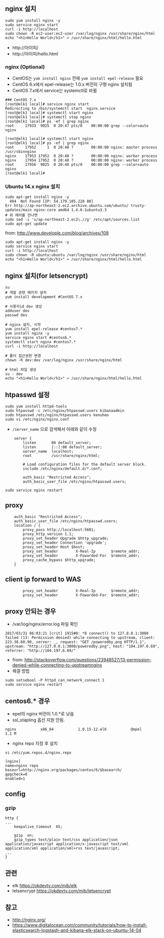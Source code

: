 ## nginx 설치

```
sudo yum install nginx -y
sudo service nginx start
curl -i http://localhost
sudo chown -R ec2-user:ec2-user /var/log/nginx /usr/share/nginx/html
echo "<h1>Hello World</h1>" > /usr/share/nginx/html/hello.html
```

* http://아이피/
* http://아이피/hello.html

### nginx (Optional)

* CentOS는 `yum install nginx` 전에 `yum install epel-release` 필요
* CentOS 6.x에서 epel-release는 1.0.x 버전의 구형 nginx 설치됨
* CentOS 7.x에서 service는 systemctl로 바뀜  

```
### CentOS 7.x
[root@elk1 local]# service nginx start
Redirecting to /bin/systemctl start  nginx.service
[root@elk1 local]# systemctl start nginx
[root@elk1 local]# systemctl stop nginx
[root@elk1 local]# ps -ef | grep nginx
root     17933  9025  0 20:47 pts/0    00:00:00 grep --color=auto nginx

[root@elk1 local]# systemctl start nginx
[root@elk1 local]# ps -ef | grep nginx
root     17952     1  0 20:48 ?        00:00:00 nginx: master process /usr/sbinnginx
nginx    17953 17952  0 20:48 ?        00:00:00 nginx: worker process
nginx    17954 17952  0 20:48 ?        00:00:00 nginx: worker process
root     17956  9025  0 20:48 pts/0    00:00:00 grep --color=auto nginx
[root@elk1 local]# 
```

### Ubuntu 14.x nginx 설치
```
sudo apt-get install nginx -y
  404  Not Found [IP: 54.179.105.228 80]
Err http://ap-northeast-2.ec2.archive.ubuntu.com/ubuntu/ trusty-updates/main nginx-core amd64 1.4.6-1ubuntu3.3
# 위 에러를 만나면
sudo sed -i 's/ap-northeast-2.ec2\.//g' /etc/apt/sources.list
sudo apt-get update
```
from: http://www.develople.com/blog/archives/108

```
sudo apt-get install nginx -y
sudo service nginx start
curl -i http://localhost
sudo chown -R ubuntu:ubuntu /var/log/nginx /usr/share/nginx/html
echo "<h1>Hello World</h1>" > /usr/share/nginx/html/hello.html
```


## nginx 설치(for letsencrypt)
```
su
# 개발 관련 패키지 설치
yum install development #CentOS 7.x

# 사용자id dev 생성 
adduser dev
passwd dev

# nginx 설치, 시작
yum install epel-release #centos7.*
yum install nginx -y
service nginx start #centos6.*
systemctl start nginx #centos7.*
curl -i http://localhost

# 폴더 접근권한 변경
chown -R dev:dev /var/log/nginx /usr/share/nginx/html

# html 파일 생성
su - dev
echo "<h1>Hello World</h1>" > /usr/share/nginx/html/hello.html
```

## htpasswd 설정
```
sudo yum install httpd-tools
sudo htpasswd -c /etc/nginx/htpasswd.users kibanaadmin
sudo htpasswd /etc/nginx/htpasswd.users kenuheo
sudo vi /etc/nginx/nginx.conf
```

* `/server_name` 으로 검색해서 아래와 같이 수정

```
    server {
        listen       80 default_server;
        listen       [::]:80 default_server;
        server_name  localhost;
        root         /usr/share/nginx/html;

        # Load configuration files for the default server block.
        include /etc/nginx/default.d/*.conf;

        auth_basic "Restricted Access";
        auth_basic_user_file /etc/nginx/htpasswd.users;
```


```
sudo service nginx restart
```
## proxy
```
    auth_basic "Restricted Access";
    auth_basic_user_file /etc/nginx/htpasswd.users;
    location / {
        proxy_pass http://localhost:5601;
        proxy_http_version 1.1;
        proxy_set_header Upgrade $http_upgrade;
        proxy_set_header Connection 'upgrade';
        proxy_set_header Host $host;
        proxy_set_header        X-Real-Ip       $remote_addr;
        proxy_set_header        X-Fowarded-For  $remote_addr;
        proxy_cache_bypass $http_upgrade;
    }
```

## client ip forward to WAS
```
        proxy_set_header        X-Real-Ip       $remote_addr;
        proxy_set_header        X-Fowarded-For  $remote_addr;
```


## proxy 안되는 경우
* /var/log/nginx/error.log 파일 확인
```
2017/03/31 06:03:21 [crit] 1915#0: *8 connect() to 127.0.0.1:3000 failed (13: Permission denied) while connecting to upstream, client: 223.38.60.90, server: _, request: "GET /poweredby.png HTTP/1.1", upstream: "http://127.0.0.1:3000/poweredby.png", host: "104.197.6.69", referrer: "http://104.197.6.69/"
```
  * from: http://stackoverflow.com/questions/23948527/13-permission-denied-while-connecting-to-upstreamnginx
* 해결 방법
```
sudo setsebool -P httpd_can_network_connect 1
sudo service nginx restart
```


## centos6.* 경우
* epel의 nginx 버전이 1.0.*로 낮음
* ssl_stapling 옵션 지원 안됨.
```
nginx           x86_64           1.0.15-12.el6           @epel           1.1 M
```
* nginx repo 지정 후 설치
```
vi /etc/yum.repos.d/nginx.repo
```

```
[nginx]
name=nginx repo
baseurl=http://nginx.org/packages/centos/6/$basearch/
gpgcheck=0
enabled=1
```

## config

### gzip
```
http {
...
    keepalive_timeout  65;

    gzip  on;
    gzip_types text/plain text/css application/json application/javascript application/x-javascript text/xml application/xml application/xml+rss text/javascript;
...
}
```

## 관련
* elk https://okdevtv.com/mib/elk
* letsencrypt https://okdevtv.com/mib/letsencrypt

## 참고
* http://nginx.org/
* https://www.digitalocean.com/community/tutorials/how-to-install-elasticsearch-logstash-and-kibana-elk-stack-on-ubuntu-14-04

